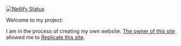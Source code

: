 [![Netlify Status](https://api.netlify.com/api/v1/badges/2b08c8a4-1eae-4390-a28e-b3953bf3c043/deploy-status)](https://app.netlify.com/sites/andradge/deploys)

Welcome to my project:

<p>I am in the process of creating my own website. <a href='https://www.visibledata.co.uk' target='_blank'>The owner of this site</a> allowed me to <a href='https://www.visibledata.co.uk/blog/2018/01/30/2018-01-30_visible-setup/' target='_blank'>Replicate this site</a>. </p>
